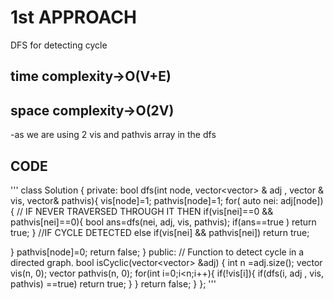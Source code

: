 
# 1st APPROACH 
DFS for detecting cycle

## time complexity->O(V+E) 
## space complexity->O(2V) 
-as we are using  2 vis and pathvis array in the dfs
## CODE
'''
class Solution {
    private:
    bool dfs(int node, vector<vector<int>> & adj , vector<int> & vis, vector<int>& pathvis){
        vis[node]=1;
        pathvis[node]=1;
        for( auto nei: adj[node]){
            // IF NEVER TRAVERSED THROUGH IT THEN
            if(vis[nei]==0 && pathvis[nei]==0){
                bool ans=dfs(nei, adj, vis, pathvis);
                if(ans==true ) return true;
            }
            //IF CYCLE DETECTED
            else if(vis[nei] && pathvis[nei]) return true;
            
  }
        pathvis[node]=0;
        return false;
    }
  public:
    // Function to detect cycle in a directed graph.
    bool isCyclic(vector<vector<int>> &adj) {
        int n =adj.size();
        vector<int> vis(n, 0);
        vector<int> pathvis(n, 0);
    for(int i=0;i<n;i++){
        if(!vis[i]){
           if(dfs(i, adj , vis, pathvis) ==true) return true; 
        }
    }
    return false;
    }
};
'''

